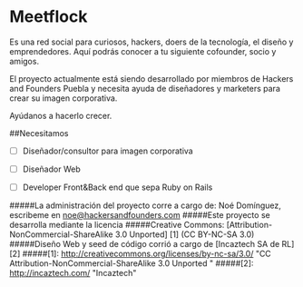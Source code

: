 Meetflock
================================
Es una red social para curiosos, hackers, doers de la tecnología, el diseño y emprendedores.
Aquí podrás conocer a tu siguiente cofounder, socio y amigos.

El proyecto actualmente está siendo desarrollado por miembros de Hackers and Founders Puebla y necesita ayuda de diseñadores y marketers para crear su imagen corporativa.


Ayúdanos a hacerlo crecer.


##Necesitamos
- [ ] Diseñador/consultor para imagen corporativa
- [ ] Diseñador Web
- [ ] Developer Front&Back end que sepa Ruby on Rails



#####La administración del proyecto corre a cargo de: Noé Domínguez, escribeme en noe@hackersandfounders.com
#####Este proyecto se desarrolla mediante la licencia
#####Creative Commons: [Attribution-NonCommercial-ShareAlike 3.0 Unported] [1] (CC BY-NC-SA 3.0)
#####Diseño Web y seed de código corrió a cargo de [Incaztech SA de RL][2]
#####[1]: http://creativecommons.org/licenses/by-nc-sa/3.0/     "CC Attribution-NonCommercial-ShareAlike 3.0 Unported "
#####[2]: http://incaztech.com/        "Incaztech"


